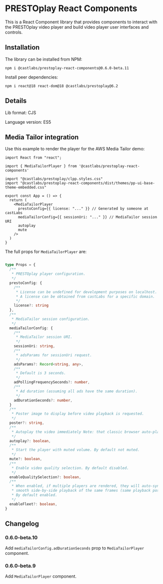 # PRESTOplay React Components

This is a React Component library that provides components to interact with the PRESTOplay video player 
and build video player user interfaces and controls.

## Installation

The library can be installed from NPM:

```
npm i @castlabs/prestoplay-react-components@0.6.0-beta.11
```

Install peer dependencies:

```
npm i react@18 react-dom@18 @castlabs/prestoplay@6.2
```

## Details
Lib format: CJS

Language version: ES5

## Media Tailor integration

Use this example to render the player for the AWS Media Tailor demo:

```tsx
import React from "react";

import { MediaTailorPlayer } from '@castlabs/prestoplay-react-components'

import "@castlabs/prestoplay/clpp.styles.css"
import "@castlabs/prestoplay-react-components/dist/themes/pp-ui-base-theme-embedded.css"

export const App = () => {
  return (
    <MediaTailorPlayer
      prestoConfig={{ license: "..." }} // Generated by someone at castLabs
      mediaTailorConfig={{ sessionUri: "..." }} // MediaTailor session URI
      autoplay
      mute
    />
  )
}
```

The full props for `MediaTailorPlayer` are:

```ts

type Props = {
  /**
   * PRESTOplay player configuration.
   */
  prestoConfig: {
    /**
     * License can be undefined for development purposes on localhost. Otherwise it is required.
     * A license can be obtained from castLabs for a specific domain.
     */
    license?: string
  },
  /**
   * MediaTailor session configuration.
   */
  mediaTailorConfig: {
    /**
     * MediaTailor session URI.
     */
    sessionUri: string,
    /**
     * adsParams for sessionUri request.
     */
    adsParams?: Record<string, any>,
    /**
     * Default is 3 seconds.
     */
    adPollingFrequencySeconds?: number,
    /**
     * Ad duration (assuming all ads have the same duration).
     */
    adDurationSeconds?: number,
  }
  /**
   * Poster image to display before video playback is requested.
   */
  poster?: string,
  /**
   * Autoplay the video immediately Note: that classic browser auto-play rules and limitations apply here.
   */
  autoplay?: boolean,
  /**
   * Start the player with muted volume. By default not muted.
   */
  mute?: boolean,
  /**
   * Enable video quality selection. By default disabled.
   */
  enableQualitySelection?: boolean,
  /**
   * When enabled, if multiple players are rendered, they will auto-sync to provide
   * smooth side-by-side playback of the same frames (same playback position/time).
   * By default enabled.
   */
  enableFleet?: boolean,
}
```

## Changelog

### 0.6.0-beta.10

Add `mediaTailorConfig.adDurationSeconds` prop to `MediaTailorPlayer` component.

### 0.6.0-beta.9

Add `MediaTailorPlayer` component.
